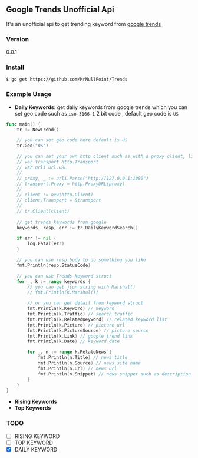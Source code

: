 ## Google Trends Unofficial Api

It's an unofficial api to get trending keyword from [google trends](https://trends.google.com/trends)

### Version

0.0.1

### Install

```shell
$ go get https://github.com/MrNullPoint/Trends
```

### Example Usage

- **Daily Keywords**: get daily keywords from google trends which you can set geo code such as `iso-3166-1` 2 bit code , default geo code is `US`

```go
func main() {
	tr := NewTrend()

	// you can set geo code here default is US
	tr.Geo("US")

	// you can set your own http client such as with a proxy client, like below
	// var transport http.Transport
	// var urli url.URL
	//
	// proxy, _ := urli.Parse("http://127.0.0.1:1080")
	// transport.Proxy = http.ProxyURL(proxy)
	//
	// client := new(http.Client)
	// client.Transport = &transport
	//
	// tr.Client(client)
	
	// get trends keywords from google
	keywords, resp, err := tr.DailyKeywordSearch()

	if err != nil {
		log.Fatal(err)
	}

	// you can use resp body to do something you like
	fmt.Println(resp.StatusCode)

	// you can use Trends keyword struct
	for _, k := range keywords {
		// you can get json string with Marshal()
		// fmt.Println(k.Marshal())

		// or you can get detail from keyword struct
		fmt.Println(k.Keyword) // keyword
		fmt.Println(k.Traffic) // search traffic
		fmt.Println(k.RelatedKeyword) // related keyword list
		fmt.Println(k.Picture) // picture url
		fmt.Println(k.PictureSource) // picture source
		fmt.Println(k.Link) // google trend link
		fmt.Println(k.Date) // keyword date

		for _, n := range k.RelateNews {
			fmt.Println(n.Title) // news title
			fmt.Println(n.Source) // news site name
			fmt.Println(n.Url) // news url
			fmt.Println(n.Snippet) // news snippet such as description
		}
	}
}
```

- **Rising Keywords**
- **Top Keywords**

### TODO

- [ ] RISING KEYWORD
- [ ] TOP KEYWORD
- [x] DAILY KEYWORD